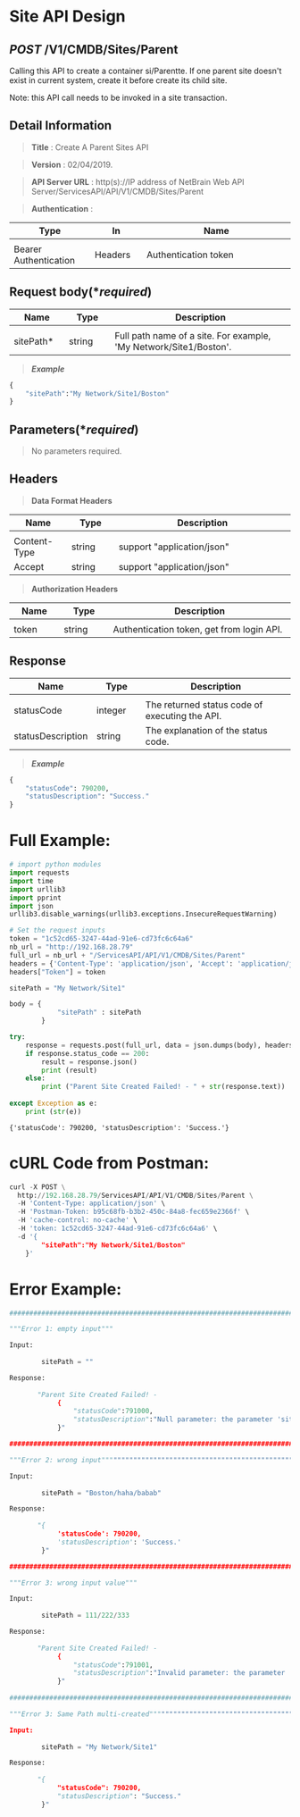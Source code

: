 
# Site API Design

## ***POST*** /V1/CMDB/Sites/Parent
Calling this API to create a container si/Parentte. If one parent site doesn't exist in current system, create it before create its child site. 

Note: this API call needs to be invoked in a site transaction.

## Detail Information

> **Title** : Create A Parent Sites API<br>

> **Version** : 02/04/2019.

> **API Server URL** : http(s)://IP address of NetBrain Web API Server/ServicesAPI/API/V1/CMDB/Sites/Parent

> **Authentication** : 

|**Type**|**In**|**Name**|
|------|------|------|
|<img width=100/>|<img width=100/>|<img width=500/>|
|Bearer Authentication| Headers | Authentication token | 

## Request body(****required***)

|**Name**|**Type**|**Description**|
|------|------|------|
|<img width=100/>|<img width=100/>|<img width=500/>|
|sitePath* | string  | Full path name of a site. For example, 'My Network/Site1/Boston'.  |

> ***Example***


```python
{
    "sitePath":"My Network/Site1/Boston"
}         
```

## Parameters(****required***)

>No parameters required.

## Headers

> **Data Format Headers**

|**Name**|**Type**|**Description**|
|------|------|------|
|<img width=100/>|<img width=100/>|<img width=500/>|
| Content-Type | string  | support "application/json" |
| Accept | string  | support "application/json" |

> **Authorization Headers**

|**Name**|**Type**|**Description**|
|------|------|------|
|<img width=100/>|<img width=100/>|<img width=500/>|
| token | string  | Authentication token, get from login API. |

## Response

|**Name**|**Type**|**Description**|
|------|------|------|
|<img width=100/>|<img width=100/>|<img width=500/>|
|statusCode| integer | The returned status code of executing the API.  |
|statusDescription| string | The explanation of the status code.  |

> ***Example***


```python
{
    "statusCode": 790200,
    "statusDescription": "Success."
}
```

# Full Example:


```python
# import python modules 
import requests
import time
import urllib3
import pprint
import json
urllib3.disable_warnings(urllib3.exceptions.InsecureRequestWarning)

# Set the request inputs
token = "1c52cd65-3247-44ad-91e6-cd73fc6c64a6"
nb_url = "http://192.168.28.79"
full_url = nb_url + "/ServicesAPI/API/V1/CMDB/Sites/Parent"
headers = {'Content-Type': 'application/json', 'Accept': 'application/json'}
headers["Token"] = token

sitePath = "My Network/Site1"

body = {
            "sitePath" : sitePath       
        }

try:
    response = requests.post(full_url, data = json.dumps(body), headers = headers, verify = False)
    if response.status_code == 200:
        result = response.json()
        print (result)
    else:
        print ("Parent Site Created Failed! - " + str(response.text))
    
except Exception as e:
    print (str(e)) 
```

    {'statusCode': 790200, 'statusDescription': 'Success.'}
    

# cURL Code from Postman: 


```python
curl -X POST \
  http://192.168.28.79/ServicesAPI/API/V1/CMDB/Sites/Parent \
  -H 'Content-Type: application/json' \
  -H 'Postman-Token: b95c68fb-b3b2-450c-84a8-fec659e2366f' \
  -H 'cache-control: no-cache' \
  -H 'token: 1c52cd65-3247-44ad-91e6-cd73fc6c64a6' \
  -d '{
        "sitePath":"My Network/Site1/Boston"
    }'
```

# Error Example:


```python
###################################################################################################################    

"""Error 1: empty input"""

Input:
        
        sitePath = ""

Response:
    
       "Parent Site Created Failed! - 
            {
                "statusCode":791000,
                "statusDescription":"Null parameter: the parameter 'sitePath' cannot be null."
            }"

###################################################################################################################    

"""Error 2: wrong input"""""""""""""""""""""""""""""""""""""""""""""""""""""""""""""""""""""""""""""""""""""""""""""

Input:
        
        sitePath = "Boston/haha/babab"

Response:
    
       "{
            'statusCode': 790200,
            'statusDescription': 'Success.'          
        }"

###################################################################################################################    

"""Error 3: wrong input value"""

Input:
    
        sitePath = 111/222/333

Response:
    
       "Parent Site Created Failed! - 
            {
                "statusCode":791001,
                "statusDescription":"Invalid parameter: the parameter 'sitePath' is invalid."
            }"
            
###################################################################################################################    

"""Error 3: Same Path multi-created""""""""""""""""""""""""""""""""""""""""""""""""""""""""""""""""""""""""""""

Input:
    
        sitePath = "My Network/Site1"

Response:
    
       "{
            "statusCode": 790200,
            "statusDescription": "Success."
        }"
```
